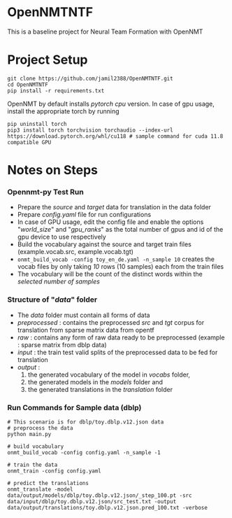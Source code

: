 # OpenNMTNTF
This is a baseline project for Neural Team Formation with OpenNMT


# Project Setup
```
git clone https://github.com/jamil2388/OpenNMTNTF.git
cd OpenNMTNTF
pip install -r requirements.txt
```
OpenNMT by default installs _pytorch_ _cpu_ version. In case of gpu usage, install the appropriate torch by running <br>
```
pip uninstall torch
pip3 install torch torchvision torchaudio --index-url https://download.pytorch.org/whl/cu118 # sample command for cuda 11.8 compatible GPU
```

# Notes on Steps

### Opennmt-py Test Run

- Prepare the _source_ and _target_ data for translation in the data folder
- Prepare _config.yaml_ file for run configurations
- In case of GPU usage, edit the config file and enable the options "_world_size_" and "_gpu_ranks_" as the total number of gpus and id of the gpu device to use respectively
- Build the vocabulary against the source and target train files (example.vocab.src, example.vocab.tgt)
- ```onmt_build_vocab -config toy_en_de.yaml -n_sample 10``` creates the vocab files by only taking _10_ rows (10 samples) each from the train files
- The vocabulary will be the count of the distinct words within the _selected number of samples_


### Structure of "_data_" folder

- The _data_ folder must contain all forms of data
- _preprocessed_ : contains the preprocessed _src_ and _tgt_ corpus for translation from sparse matrix data from opentf
- _raw_ : contains any form of raw data ready to be preprocessed (example : sparse matrix from dblp data)
- _input_ : the train test valid splits of the preprocessed data to be fed for translation
- _output_ : <br>
  1) the generated vocabulary of the model in _vocabs_ folder, 
  2) the generated models in the _models_ folder and 
  3) the generated translations in the _translation_ folder

### Run Commands for Sample data (dblp) 

```
# This scenario is for dblp/toy.dblp.v12.json data
# preprocess the data
python main.py

# build vocabulary
onmt_build_vocab -config config.yaml -n_sample -1 

# train the data
onmt_train -config config.yaml

# predict the translations
onmt_translate -model data/output/models/dblp/toy.dblp.v12.json/_step_100.pt -src data/input/dblp/toy.dblp.v12.json/src_test.txt -output data/output/translations/toy.dblp.v12.json.pred_100.txt -verbose
```